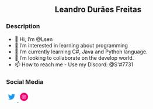 ## <p align = center> Leandro Durães Freitas </p>

### Description
- 👋 Hi, I’m @Lsen
- 👀 I’m interested in learning about programming
- 🌱 I’m currently learning C#, Java and Python language.
- 💞️ I’m looking to collaborate on the develop world.
- 📫 How to reach me - Use my Discord: @S'#7731


### Social Media
<div>
      <a href="https://www.google.com"> <img width="30" height="30" src="CLIPLY_372109260_TWITTER_LOGO_1080.gif"> </a>
      <!--<span> Titulo da primeira imagem </span>-->
      <img width="30" height="30" src="371907300_INSTAGRAM_ICON_TRANSPARENT_1080.gif">
      <!--<span> Titulo da segunda imagem </span>-->
</div>
